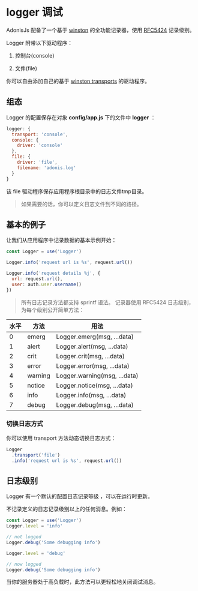 # logger 调试

AdonisJs 配备了一个基于 [winston](https://github.com/winstonjs/winston) 的全功能记录器，使用 [RFC5424](https://tools.ietf.org/html/rfc5424#page-11) 记录级别。

Logger 附带以下驱动程序：

1. 控制台(console)

2. 文件(file)

你可以自由添加自己的基于 [winston transports](https://github.com/winstonjs/winston#transports) 的驱动程序。

## 组态
Logger 的配置保存在对象 **config/app.js** 下的文件中 **logger** ：
```javascript
logger: {
  transport: 'console',
  console: {
    driver: 'console'
  },
  file: {
    driver: 'file',
    filename: 'adonis.log'
  }
}
```
该 file 驱动程序保存应用程序根目录中的日志文件tmp目录。

> 如果需要的话，你可以定义日志文件到不同的路径。
## 基本的例子
让我们从应用程序中记录数据的基本示例开始：
```javascript
const Logger = use('Logger')

Logger.info('request url is %s', request.url())

Logger.info('request details %j', {
  url: request.url(),
  user: auth.user.username()
})
```
> 所有日志记录方法都支持 sprintf 语法。
记录器使用 RFC5424 日志级别，为每个级别公开简单方法：

水平|方法|用法
-|-|-
0|emerg|Logger.emerg(msg, …​data)
1|alert|Logger.alert(msg, …​data)
2|crit|Logger.crit(msg, …​data)
3|error|Logger.error(msg, …​data)
4|warning|Logger.warning(msg, …​data)
5|notice|Logger.notice(msg, …​data)
6|info|Logger.info(msg, …​data)
7|debug|Logger.debug(msg, …​data)

### 切换日志方式
你可以使用 transport 方法动态切换日志方式：
```javascript
Logger
  .transport('file')
  .info('request url is %s', request.url())
```
## 日志级别
Logger 有一个默认的配置日志记录等级 ，可以在运行时更新。

不记录定义的日志记录级别以上的任何消息。例如：
```javascript
const Logger = use('Logger')
Logger.level = 'info'

// not logged
Logger.debug('Some debugging info')

Logger.level = 'debug'

// now logged
Logger.debug('Some debugging info')
```
当你的服务器处于高负载时，此方法可以更轻松地关闭调试消息。